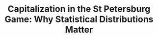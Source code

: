 ---
hide: true
title: "Capitalization in the St Petersburg Game: Why Statistical Distributions Matter"
year: 2014
journal: Politics, Philosophy & Economics
pages: 292-313
---